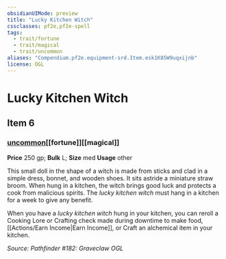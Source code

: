 ```yaml
---
obsidianUIMode: preview
title: "Lucky Kitchen Witch"
cssclasses: pf2e,pf2e-spell
tags:
  - trait/fortune
  - trait/magical
  - trait/uncommon
aliases: "Compendium.pf2e.equipment-srd.Item.esk1K85W9uqxijnb"
license: OGL
---
```

# Lucky Kitchen Witch
## Item 6
### [uncommon](uncommon "Uncommon Rarity Trait")[[fortune]][[magical]]


**Price** 250 gp; 
**Bulk** L; **Size** med
**Usage** other

This small doll in the shape of a witch is made from sticks and clad in a simple dress, bonnet, and wooden shoes. It sits astride a miniature straw broom. When hung in a kitchen, the witch brings good luck and protects a cook from malicious spirits. The _lucky kitchen witch_ must hang in a kitchen for a week to give any benefit.

When you have a _lucky kitchen witch_ hung in your kitchen, you can reroll a Cooking Lore or Crafting check made during downtime to make food, [[Actions/Earn Income|Earn Income]], or Craft an alchemical item in your kitchen.

*Source: Pathfinder #182: Graveclaw*
*OGL*